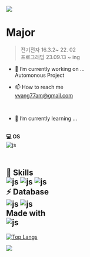 
<img src="https://capsule-render.vercel.app/api?type=waving&color=AAAAB4&height=150&section=header&text=Hi%20There👋🏻"></img>

Major
=============
>전기전자 16.3.2~ 22. 02
<br>프로그래밍 23.09.13 ~ ing


- 🔭 I’m currently working on ...
  <br>Automonous Project

- 📫 How to reach me
<br>vvang77am@gmail.com

<br>

- 🌱 I’m currently learning ...
  
<br>**💻 OS**
<br>![js](https://img.shields.io/badge/Linux-FCC624?style=for-the-badge&logo=linux&logoColor=black)

<br>**🚀 Skills**
<br>![js](https://img.shields.io/badge/Python-14354C?style=for-the-badge&logo=python&logoColor=white)
![js](https://img.shields.io/badge/C-00599C?style=for-the-badge&logo=c&logoColor=white)
![js](https://img.shields.io/badge/C%2B%2B-00599C?style=for-the-badge&logo=c%2B%2B&logoColor=white)
<br>**⚡ Database**
<br>![js](https://img.shields.io/badge/MariaDB-003545?style=for-the-badge&logo=mariadb&logoColor=white)
![js](https://img.shields.io/badge/MySQL-005C84?style=for-the-badge&logo=mysql&logoColor=white)
<br>**Made with**
<br>![js](https://img.shields.io/badge/Made%20for-VSCode-1f425f.svg)
---------------------------------------
[![Top Langs](https://github-readme-stats.vercel.app/api/top-langs/?username=WangJeongHyun)](https://github.com/anuraghazra/github-readme-stats)


<img src="https://capsule-render.vercel.app/api?type=waving&color=AAAAB4&height=150&section=footer" />


<!--
**WangJeongHyun/WangJeongHyun** is a ✨ _special_ ✨ repository because its `README.md` (this file) appears on your GitHub profile.

Here are some ideas to get you started:

- 🔭 I’m currently working on ...
- 🌱 I’m currently learning ...
- 👯 I’m looking to collaborate on ...
- 🤔 I’m looking for help with ...
- 💬 Ask me about ...
- 📫 How to reach me: ...
- 😄 Pronouns: ...
- ⚡ Fun fact: ...
-->
